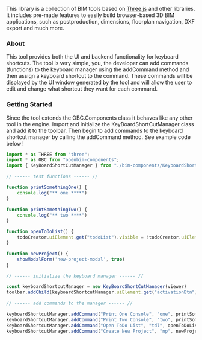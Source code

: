 This library is a collection of BIM tools based on [Three.js](https://github.com/mrdoob/three.js/) and other libraries. It includes pre-made features to easily build browser-based 3D BIM applications, such as postproduction, dimensions, floorplan navigation, DXF export and much more. 

### About

This tool provides both the UI and backend functionality for keyboard shortcuts. The tool is very simple, you, the developer can add commands (functions) to the keyboard manager using the addCommand method and then assign a keyboard shortcut to the command. These commands will be displayed by the UI window generated by the tool and will allow the user to edit and change what shortcut they want for each command.

### Getting Started

Since the tool extends the OBC.Components class it behaves like any other tool in the engine. Import and initialize the KeyBoardShortCutManager class and add it to the toolbar. Then begin to add commands to the keyboard shortcut manager by calling the addCommand method. See example code below!

```js
import * as THREE from "three";
import * as OBC from "openbim-components";
import { KeyBoardShortCutManager } from "./bim-components/KeyboardShortcuts"

// ------ test functions ------ //

function printSomethingOne() {
    console.log("** one ****")
}

function printSomethingTwo() {
    console.log("** two ****")
}

function openToDoList() {
    todoCreator.uiElement.get("todoList").visible = !todoCreator.uiElement.get("todoList").visible
}

function newProject() {
    showModalForm('new-project-modal', true)
}

// ------ initialize the keyboard manager ------ //

const keyboardShortcutManager = new KeyBoardShortCutManager(viewer)
toolbar.addChild(keyboardShortcutManager.uiElement.get("activationBtn"))

// ------ add commands to the manager ------ //

keyboardShortcutManager.addCommand("Print One Console", "one", printSomethingOne)
keyboardShortcutManager.addCommand("Print Two Console", "two", printSomethingTwo)
keyboardShortcutManager.addCommand("Open ToDo List", "tdl", openToDoList)
keyboardShortcutManager.addCommand("Create New Project", "np", newProject)
```



[npm]: https://img.shields.io/npm/v/openbim-components
[npm-url]: https://www.npmjs.com/package/openbim-components
[npm-downloads]: https://img.shields.io/npm/dw/openbim-components
